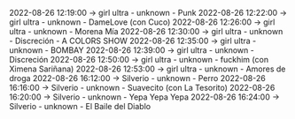 2022-08-26 12:19:00 -> girl ultra - unknown - Punk
2022-08-26 12:22:00 -> girl ultra - unknown - DameLove (con Cuco)
2022-08-26 12:26:00 -> girl ultra - unknown - Morena Mía
2022-08-26 12:30:00 -> girl ultra - unknown - Discreción - A COLORS SHOW
2022-08-26 12:35:00 -> girl ultra - unknown - BOMBAY
2022-08-26 12:39:00 -> girl ultra - unknown - Discreción
2022-08-26 12:50:00 -> girl ultra - unknown - fuckhim (con Ximena Sariñana)
2022-08-26 12:53:00 -> girl ultra - unknown - Amores de droga
2022-08-26 16:12:00 -> Silverio - unknown - Perro
2022-08-26 16:16:00 -> Silverio - unknown - Suavecito (con La Tesorito)
2022-08-26 16:20:00 -> Silverio - unknown - Yepa Yepa Yepa
2022-08-26 16:24:00 -> Silverio - unknown - El Baile del Diablo
